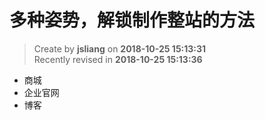 多种姿势，解锁制作整站的方法
===

> Create by **jsliang** on **2018-10-25 15:13:31**  
> Recently revised in **2018-10-25 15:13:36**

* 商城
* 企业官网
* 博客